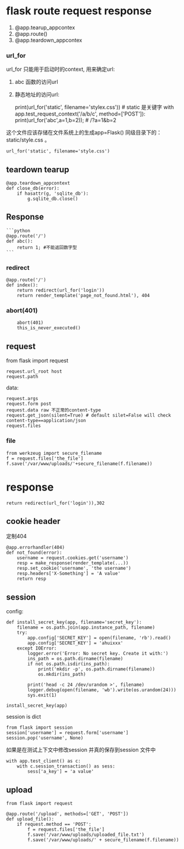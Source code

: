 # flask route request response
1. @app.tearup_appcontex
1. @app.route()
1. @app.teardown_appcontex

### url_for
url_for 只能用于启动时的context, 用来确定url:
1. abc 函数的访问url
2. 静态地址的访问url: 

    print(url_for('static', filename='stylex.css')) # static 是关键字
    with app.test_request_context('/a/b/c', method=['POST']):
        print(url_for('abc',a=1,b=2)); # /?a=1&b=2

这个文件应该存储在文件系统上的生成app=Flask() 同级目录下的： static/style.css 。 

    url_for('static', filename='style.css')

## teardown tearup

    @app.teardown_appcontext
    def close_db(error):
        if hasattr(g, 'sqlite_db'):
            g.sqlite_db.close()

## Response

    ```python
    @app.route('/')
    def abc(): 
        return 1; #不能返回数字型
    ```

### redirect
    @app.route('/')
    def index():
        return redirect(url_for('login'))
        return render_template('page_not_found.html'), 404

### abort(401)

        abort(401)
        this_is_never_executed()

## request
from flask import request

    request.url_root host
    request.path

data:

    request.args
    request.form post
    request.data raw 不正常的content-type
    request.get_json(silent=True) # default silet=False will check content-type==application/json
    request.files

### file

    from werkzeug import secure_filename
    f = request.files['the_file']
    f.save('/var/www/uploads/'+secure_filename(f.filename))

# response
    return redirect(url_for('login')),302

## cookie header
定制404

    @app.errorhandler(404)
    def not_found(error):
        username = request.cookies.get('username')
        resp = make_response(render_template(...))
        resp.set_cookie('username', 'the username')
        resp.headers['X-Something'] = 'A value'
        return resp

## session
config:

    def install_secret_key(app, filename='secret_key'):
        filename = os.path.join(app.instance_path, filename)
        try:
            app.config['SECRET_KEY'] = open(filename, 'rb').read()
            app.config['SECRET_KEY'] = 'ahuixxx'
        except IOError:
            logger.error('Error: No secret key. Create it with:')
            ins_path = os.path.dirname(filename)
            if not os.path.isdir(ins_path):
                print('mkdir -p', os.path.dirname(filename))
                os.mkdir(ins_path)
            
            print('head -c 24 /dev/urandom >', filename)
            logger.debug(open(filename, 'wb').write(os.urandom(24)))
            sys.exit(1)

    install_secret_key(app)

session is dict

    from flask import session
    session['username'] = request.form['username']
    session.pop('username', None)

如果是在测试上下文中修改session 并真的保存到session 文件中

    with app.test_client() as c:
        with c.session_transaction() as sess:
            sess['a_key'] = 'a value'

## upload
    from flask import request

    @app.route('/upload', methods=['GET', 'POST'])
    def upload_file():
        if request.method == 'POST':
            f = request.files['the_file']
            f.save('/var/www/uploads/uploaded_file.txt')
            f.save('/var/www/uploads/' + secure_filename(f.filename))
